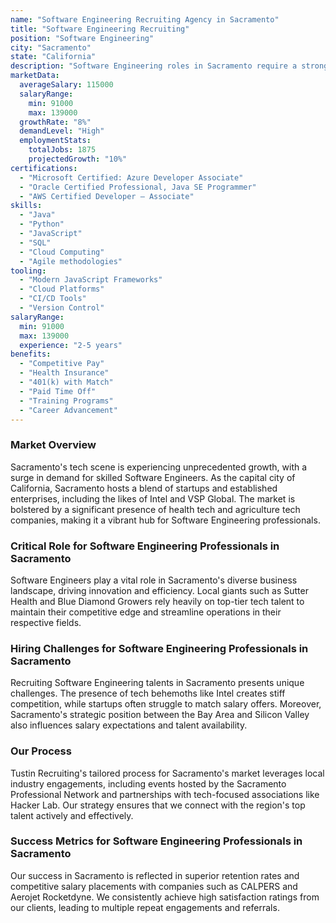 ```yaml
---
name: "Software Engineering Recruiting Agency in Sacramento"
title: "Software Engineering Recruiting"
position: "Software Engineering"
city: "Sacramento"
state: "California"
description: "Software Engineering roles in Sacramento require a strong foundation in software development, problem-solving skills, and often client interaction."
marketData:
  averageSalary: 115000
  salaryRange:
    min: 91000
    max: 139000
  growthRate: "8%"
  demandLevel: "High"
  employmentStats:
    totalJobs: 1875
    projectedGrowth: "10%"
certifications:
  - "Microsoft Certified: Azure Developer Associate"
  - "Oracle Certified Professional, Java SE Programmer"
  - "AWS Certified Developer – Associate"
skills:
  - "Java"
  - "Python"
  - "JavaScript"
  - "SQL"
  - "Cloud Computing"
  - "Agile methodologies"
tooling:
  - "Modern JavaScript Frameworks"
  - "Cloud Platforms"
  - "CI/CD Tools"
  - "Version Control"
salaryRange:
  min: 91000
  max: 139000
  experience: "2-5 years"
benefits:
  - "Competitive Pay"
  - "Health Insurance"
  - "401(k) with Match"
  - "Paid Time Off"
  - "Training Programs"
  - "Career Advancement"
---
```


### Market Overview
Sacramento's tech scene is experiencing unprecedented growth, with a surge in demand for skilled Software Engineers. As the capital city of California, Sacramento hosts a blend of startups and established enterprises, including the likes of Intel and VSP Global. The market is bolstered by a significant presence of health tech and agriculture tech companies, making it a vibrant hub for Software Engineering professionals.
### Critical Role for Software Engineering Professionals in Sacramento
Software Engineers play a vital role in Sacramento's diverse business landscape, driving innovation and efficiency. Local giants such as Sutter Health and Blue Diamond Growers rely heavily on top-tier tech talent to maintain their competitive edge and streamline operations in their respective fields.

### Hiring Challenges for Software Engineering Professionals in Sacramento
Recruiting Software Engineering talents in Sacramento presents unique challenges. The presence of tech behemoths like Intel creates stiff competition, while startups often struggle to match salary offers. Moreover, Sacramento's strategic position between the Bay Area and Silicon Valley also influences salary expectations and talent availability.

### Our Process
Tustin Recruiting's tailored process for Sacramento's market leverages local industry engagements, including events hosted by the Sacramento Professional Network and partnerships with tech-focused associations like Hacker Lab. Our strategy ensures that we connect with the region's top talent actively and effectively.

### Success Metrics for Software Engineering Professionals in Sacramento
Our success in Sacramento is reflected in superior retention rates and competitive salary placements with companies such as CALPERS and Aerojet Rocketdyne. We consistently achieve high satisfaction ratings from our clients, leading to multiple repeat engagements and referrals.
